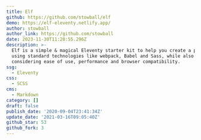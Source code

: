```yaml
---
title: Elf
github: https://github.com/stowball/elf
demo: https://elf-eleventy.netlify.app/
author: stowball
author_link: https://github.com/stowball
date: 2023-11-30T11:28:55.296Z
description: >-
  Elf is a simple & magical Eleventy starter kit to help you create a project
  using standard technologies like webpack, Babel and Sass, while also
  considering ease of use, performance and browser compatibility.
ssg:
  - Eleventy
css:
  - SCSS
cms:
  - Markdown
category: []
draft: false
publish_date: '2020-09-04T23:41:34Z'
update_date: '2021-03-16T09:05:40Z'
github_star: 53
github_fork: 3
---
```

